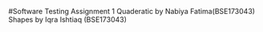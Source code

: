 #Software Testing Assignment 1
Quaderatic by Nabiya Fatima(BSE173043)
Shapes by Iqra Ishtiaq (BSE173043)

